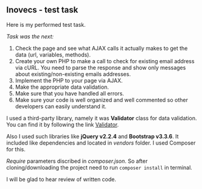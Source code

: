 ## Inovecs - test task ##

Here is my performed test task.

*Task was the next:*

1. Check the page and see what AJAX calls it actually makes to get the 
data (url, variables, methods).
2. Create your own PHP to make a call to check for existing email address via cURL.
You need to parse the response and show only messages about existing/non-existing 
emails addresses.
3. Implement the PHP to your page via AJAX.
4. Make the appropriate data validation.
5. Make sure that you have handled all errors.
6. Make sure your code is well organized and well commented so other developers 
can easily understand it.


I used a third-party library, namely it was **Validator** class for data
validation. You can find it by following the link [Validator](http://biznesguide.ru/coding/146.html).

Also I used such libraries like **jQuery v2.2.4** and **Bootstrap v3.3.6**.
It included like dependencies and located in *vendors* folder. I used Composer for this.
 
*Require* parameters discribed in *composer.json*. So after cloning/downloading
the project need to run `composer install` in terminal.

I will be glad to hear review of written code.